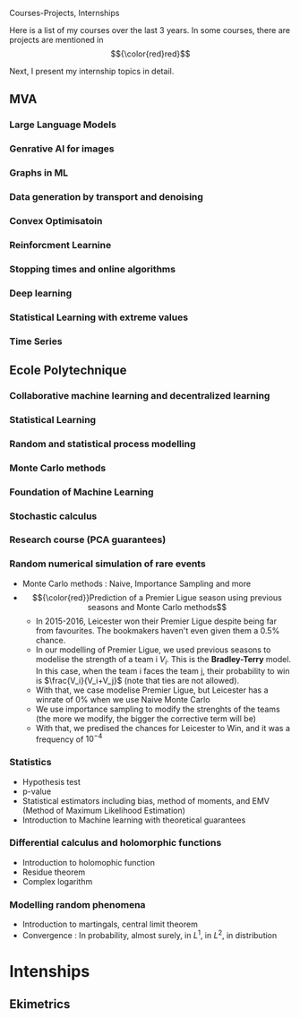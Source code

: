 Courses-Projects, Internships

Here is a list of my courses over the last 3 years. In some courses, there are projects are mentioned in $${\color{red}red}$$

Next, I present my internship topics in detail.

## MVA

### Large Language Models

### Genrative AI for images

### Graphs in ML

### Data generation by transport and denoising

### Convex Optimisatoin

### Reinforcment Learnine

### Stopping times and online algorithms

### Deep learning

### Statistical Learning with extreme values

### Time Series

## Ecole Polytechnique

### Collaborative machine learning and decentralized learning

### Statistical Learning

### Random and statistical process modelling

### Monte Carlo methods

### Foundation of Machine Learning

### Stochastic calculus

### Research course (PCA guarantees)

### Random numerical simulation of rare events
- Monte Carlo methods : Naive, Importance Sampling and more
- $${\color{red}}Prediction of a Premier Ligue season using previous seasons and Monte Carlo methods$$
    - In 2015-2016, Leicester won their Premier Ligue despite being far from favourites. The bookmakers haven't even given them a 0.5% chance.
    - In our modelling of Premier Ligue, we used previous seasons to modelise the strength of a team i $V_i$. This is the **Bradley-Terry** model. In this case, when the team i faces the team j, their probability to win is $\frac{V_i}{V_i+V_j}$ (note that ties are not allowed).
    - With that, we case modelise Premier Ligue, but Leicester has a winrate of 0% when we use Naive Monte Carlo
    - We use importance sampling to modify the strenghts of the teams (the more we modify, the bigger the corrective term will be)
    - With that, we predised the chances for Leicester to Win, and it was a frequency of $10^{-4}$ 

### Statistics
- Hypothesis test
- p-value
- Statistical estimators including bias, method of moments, and EMV (Method of Maximum Likelihood Estimation)
- Introduction to Machine learning with theoretical guarantees

### Differential calculus and holomorphic functions
- Introduction to holomophic function
- Residue theorem
- Complex logarithm

### Modelling random phenomena
- Introduction to martingals, central limit theorem
- Convergence : In probability, almost surely, in $L^1$, in $L^2$, in distribution


# Intenships

## Ekimetrics
